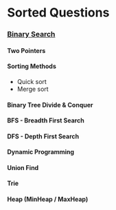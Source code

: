 # Sorted Questions

### [Binary Search](https://github.com/lilyzhaoyilu/LeetCodeRecord/blob/master/sortedQuestions/Binary%20Search.md)

#### Two Pointers

#### Sorting Methods

- Quick sort
- Merge sort

#### Binary Tree Divide & Conquer

#### BFS - Breadth First Search

#### DFS - Depth First Search

#### Dynamic Programming

#### Union Find

#### Trie

#### Heap (MinHeap / MaxHeap)
